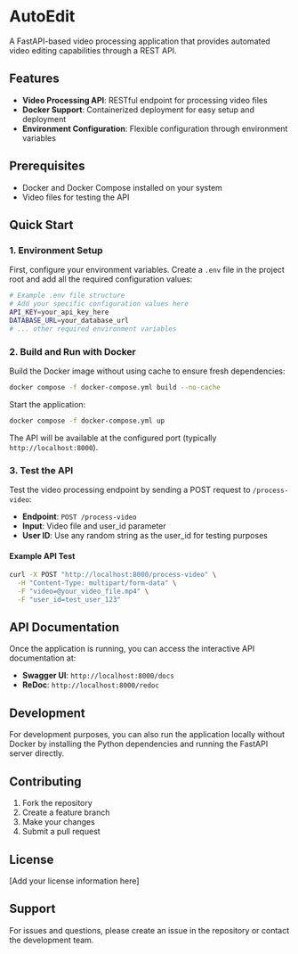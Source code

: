# AutoEdit

A FastAPI-based video processing application that provides automated video editing capabilities through a REST API.

## Features

- **Video Processing API**: RESTful endpoint for processing video files
- **Docker Support**: Containerized deployment for easy setup and deployment
- **Environment Configuration**: Flexible configuration through environment variables

## Prerequisites

- Docker and Docker Compose installed on your system
- Video files for testing the API

## Quick Start

### 1. Environment Setup

First, configure your environment variables. Create a `.env` file in the project root and add all the required configuration values:

```bash
# Example .env file structure
# Add your specific configuration values here
API_KEY=your_api_key_here
DATABASE_URL=your_database_url
# ... other required environment variables
```

### 2. Build and Run with Docker

Build the Docker image without using cache to ensure fresh dependencies:

```bash
docker compose -f docker-compose.yml build --no-cache
```

Start the application:

```bash
docker compose -f docker-compose.yml up
```

The API will be available at the configured port (typically `http://localhost:8000`).

### 3. Test the API

Test the video processing endpoint by sending a POST request to `/process-video`:

- **Endpoint**: `POST /process-video`
- **Input**: Video file and user_id parameter
- **User ID**: Use any random string as the user_id for testing purposes

#### Example API Test

```bash
curl -X POST "http://localhost:8000/process-video" \
  -H "Content-Type: multipart/form-data" \
  -F "video=@your_video_file.mp4" \
  -F "user_id=test_user_123"
```

## API Documentation

Once the application is running, you can access the interactive API documentation at:
- **Swagger UI**: `http://localhost:8000/docs`
- **ReDoc**: `http://localhost:8000/redoc`

## Development

For development purposes, you can also run the application locally without Docker by installing the Python dependencies and running the FastAPI server directly.

## Contributing

1. Fork the repository
2. Create a feature branch
3. Make your changes
4. Submit a pull request

## License

[Add your license information here]

## Support

For issues and questions, please create an issue in the repository or contact the development team.
